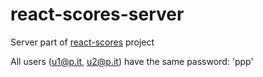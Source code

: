 # react-scores-server
Server part of [react-scores](https://github.com/polito-WA1-2020/react-scores/tree/with_fetch) project

All users (u1@p.it, u2@p.it) have the same password: 'ppp'